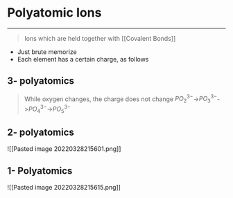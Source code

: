 # Polyatomic Ions
---
> Ions which are held together with [[Covalent Bonds]]
- Just brute memorize
- Each element has a certain charge, as follows
## 3- polyatomics
> While oxygen changes, the charge does not change
$PO_2^{3-}$->$PO_3^{3-}$->$PO_4^{3-}$->$PO_5^{3-}$
## 2- polyatomics
![[Pasted image 20220328215601.png]]
## 1- Polyatomics
![[Pasted image 20220328215615.png]]
